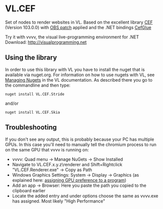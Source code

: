 # VL.CEF
Set of nodes to render websites in VL. Based on the excellent library [CEF](https://bitbucket.org/chromiumembedded/cef/src/master/) (Version 103.0.0) with [OBS patch](https://github.com/obsproject/cef/tree/5060-shared-textures) applied and the .NET bindings [CefGlue](https://gitlab.com/xiliumhq/chromiumembedded/cefglue)

Try it with vvvv, the visual live-programming environment for .NET  
Download: http://visualprogramming.net

## Using the library
In order to use this library with VL you have to install the nuget that is available via nuget.org. For information on how to use nugets with VL, see [Managing Nugets](https://thegraybook.vvvv.org/reference/libraries/dependencies.html#manage-nugets) in the VL documentation. As described there you go to the commandline and then type:

    nuget install VL.CEF.Stride
    
and/or
    
    nuget install VL.CEF.Skia

## Troubleshooting
If you don't see any output, this is probably because your PC has multiple GPUs. In this case you'll need to manually tell the chromium process to run on the same GPU that vvvv is running on:

- vvvv: Quad menu -> Manage NuGets -> Show Installed
- Navigate to VL.CEF.x.y.z\renderer and Shift+Rightclick "VL.CEF.Renderer.exe" -> Copy as Path
- Windows Graphics Settings: System -> Display -> Graphics  (as explained here: [assigning GPU preference to a program](https://www.ghacks.net/2021/10/29/how-to-assign-graphics-performance-preferences-to-windows-11-programs/))
- Add an app -> Browser: Here you paste the path you copied to the clipboard earlier
- Locate the added entry and under options choose the same as vvvv.exe has assigned. Most likely "High Performance"
